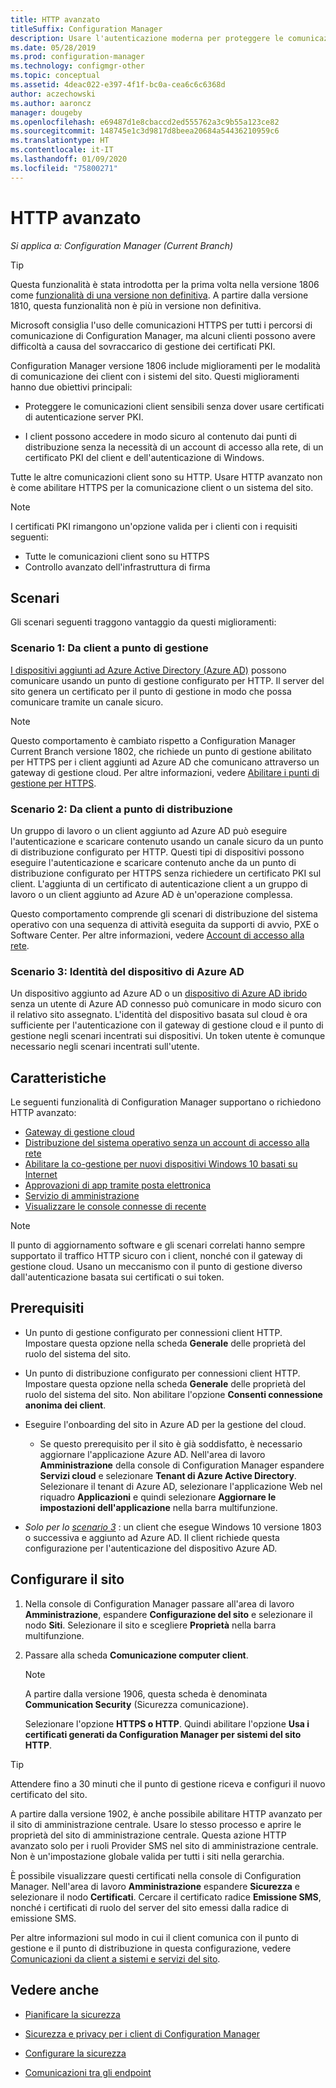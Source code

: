 ```yaml
---
title: HTTP avanzato
titleSuffix: Configuration Manager
description: Usare l'autenticazione moderna per proteggere le comunicazioni client senza dover usare certificati PKI.
ms.date: 05/28/2019
ms.prod: configuration-manager
ms.technology: configmgr-other
ms.topic: conceptual
ms.assetid: 4deac022-e397-4f1f-bc0a-cea6c6c6368d
author: aczechowski
ms.author: aaroncz
manager: dougeby
ms.openlocfilehash: e69487d1e8cbaccd2ed555762a3c9b55a123ce82
ms.sourcegitcommit: 148745e1c3d9817d8beea20684a54436210959c6
ms.translationtype: HT
ms.contentlocale: it-IT
ms.lasthandoff: 01/09/2020
ms.locfileid: "75800271"
---
```

# <a name="enhanced-http"></a>HTTP avanzato

*Si applica a: Configuration Manager (Current Branch)*

<!--1356889,1358460-->

> [!Tip]  
> Questa funzionalità è stata introdotta per la prima volta nella versione 1806 come [funzionalità di una versione non definitiva](/sccm/core/servers/manage/pre-release-features). A partire dalla versione 1810, questa funzionalità non è più in versione non definitiva.  

Microsoft consiglia l'uso delle comunicazioni HTTPS per tutti i percorsi di comunicazione di Configuration Manager, ma alcuni clienti possono avere difficoltà a causa del sovraccarico di gestione dei certificati PKI.

Configuration Manager versione 1806 include miglioramenti per le modalità di comunicazione dei client con i sistemi del sito. Questi miglioramenti hanno due obiettivi principali:  

- Proteggere le comunicazioni client sensibili senza dover usare certificati di autenticazione server PKI.  

- I client possono accedere in modo sicuro al contenuto dai punti di distribuzione senza la necessità di un account di accesso alla rete, di un certificato PKI del client e dell'autenticazione di Windows.  

Tutte le altre comunicazioni client sono su HTTP. Usare HTTP avanzato non è come abilitare HTTPS per la comunicazione client o un sistema del sito.<!-- SCCMDocs issue #1212 -->

> [!Note]  
> I certificati PKI rimangono un'opzione valida per i clienti con i requisiti seguenti:  
>
> - Tutte le comunicazioni client sono su HTTPS  
> - Controllo avanzato dell'infrastruttura di firma  


## <a name="bkmk_scenario"></a> Scenari

Gli scenari seguenti traggono vantaggio da questi miglioramenti:  

### <a name="bkmk_scenario1"></a> Scenario 1: Da client a punto di gestione

<!--1356889-->
[I dispositivi aggiunti ad Azure Active Directory (Azure AD)](/azure/active-directory/devices/concept-azure-ad-join) possono comunicare usando un punto di gestione configurato per HTTP. Il server del sito genera un certificato per il punto di gestione in modo che possa comunicare tramite un canale sicuro.

> [!Note]  
> Questo comportamento è cambiato rispetto a Configuration Manager Current Branch versione 1802, che richiede un punto di gestione abilitato per HTTPS per i client aggiunti ad Azure AD che comunicano attraverso un gateway di gestione cloud. Per altre informazioni, vedere [Abilitare i punti di gestione per HTTPS](/sccm/core/clients/manage/cmg/certificates-for-cloud-management-gateway#bkmk_mphttps).  

### <a name="bkmk_scenario2"></a> Scenario 2: Da client a punto di distribuzione

<!--1358228-->
Un gruppo di lavoro o un client aggiunto ad Azure AD può eseguire l'autenticazione e scaricare contenuto usando un canale sicuro da un punto di distribuzione configurato per HTTP. Questi tipi di dispositivi possono eseguire l'autenticazione e scaricare contenuto anche da un punto di distribuzione configurato per HTTPS senza richiedere un certificato PKI sul client. L'aggiunta di un certificato di autenticazione client a un gruppo di lavoro o un client aggiunto ad Azure AD è un'operazione complessa.

Questo comportamento comprende gli scenari di distribuzione del sistema operativo con una sequenza di attività eseguita da supporti di avvio, PXE o Software Center. Per altre informazioni, vedere [Account di accesso alla rete](/sccm/core/plan-design/hierarchy/accounts#network-access-account).<!--1358278-->

### <a name="bkmk_scenario3"></a> Scenario 3: Identità del dispositivo di Azure AD

<!--1358460-->
Un dispositivo aggiunto ad Azure AD o un [dispositivo di Azure AD ibrido](/azure/active-directory/devices/concept-azure-ad-join-hybrid) senza un utente di Azure AD connesso può comunicare in modo sicuro con il relativo sito assegnato. L'identità del dispositivo basata sul cloud è ora sufficiente per l'autenticazione con il gateway di gestione cloud e il punto di gestione negli scenari incentrati sui dispositivi. Un token utente è comunque necessario negli scenari incentrati sull'utente.  


## <a name="features"></a>Caratteristiche

Le seguenti funzionalità di Configuration Manager supportano o richiedono HTTP avanzato:

- [Gateway di gestione cloud](/sccm/core/clients/manage/cmg/plan-cloud-management-gateway)
- [Distribuzione del sistema operativo senza un account di accesso alla rete](/sccm/osd/plan-design/planning-considerations-for-automating-tasks#enhanced-http)
- [Abilitare la co-gestione per nuovi dispositivi Windows 10 basati su Internet](/sccm/comanage/tutorial-co-manage-new-devices)
- [Approvazioni di app tramite posta elettronica](/sccm/apps/deploy-use/app-approval#bkmk_email-approve)
- [Servizio di amministrazione](/sccm/core/plan-design/hierarchy/plan-for-the-sms-provider#bkmk_admin-service)
- [Visualizzare le console connesse di recente](/sccm/core/servers/manage/admin-console#bkmk_viewconnected)

> [!Note]  
> Il punto di aggiornamento software e gli scenari correlati hanno sempre supportato il traffico HTTP sicuro con i client, nonché con il gateway di gestione cloud. Usano un meccanismo con il punto di gestione diverso dall'autenticazione basata sui certificati o sui token.<!-- SCCMDocs issue #1148 -->


## <a name="prerequisites"></a>Prerequisiti  

- Un punto di gestione configurato per connessioni client HTTP. Impostare questa opzione nella scheda **Generale** delle proprietà del ruolo del sistema del sito.  

- Un punto di distribuzione configurato per connessioni client HTTP. Impostare questa opzione nella scheda **Generale** delle proprietà del ruolo del sistema del sito. Non abilitare l'opzione **Consenti connessione anonima dei client**.  

- Eseguire l'onboarding del sito in Azure AD per la gestione del cloud.  

    - Se questo prerequisito per il sito è già soddisfatto, è necessario aggiornare l'applicazione Azure AD. Nell'area di lavoro **Amministrazione** della console di Configuration Manager espandere **Servizi cloud** e selezionare **Tenant di Azure Active Directory**. Selezionare il tenant di Azure AD, selezionare l'applicazione Web nel riquadro **Applicazioni** e quindi selezionare **Aggiornare le impostazioni dell'applicazione** nella barra multifunzione.  

- *Solo per lo [scenario 3](#bkmk_scenario3)* : un client che esegue Windows 10 versione 1803 o successiva e aggiunto ad Azure AD. Il client richiede questa configurazione per l'autenticazione del dispositivo Azure AD.<!-- SCCMDocs issue 1126 -->


## <a name="configure-the-site"></a>Configurare il sito

1. Nella console di Configuration Manager passare all'area di lavoro **Amministrazione**, espandere **Configurazione del sito** e selezionare il nodo **Siti**. Selezionare il sito e scegliere **Proprietà** nella barra multifunzione.  

2. Passare alla scheda **Comunicazione computer client**.

    > [!Note]
    > A partire dalla versione 1906, questa scheda è denominata **Communication Security** (Sicurezza comunicazione).<!-- SCCMDocs#1645 -->  

    Selezionare l'opzione **HTTPS o HTTP**. Quindi abilitare l'opzione **Usa i certificati generati da Configuration Manager per sistemi del sito HTTP**.

> [!Tip]
> Attendere fino a 30 minuti che il punto di gestione riceva e configuri il nuovo certificato del sito.

<!--3798957-->
A partire dalla versione 1902, è anche possibile abilitare HTTP avanzato per il sito di amministrazione centrale. Usare lo stesso processo e aprire le proprietà del sito di amministrazione centrale. Questa azione HTTP avanzato solo per i ruoli Provider SMS nel sito di amministrazione centrale. Non è un'impostazione globale valida per tutti i siti nella gerarchia.

È possibile visualizzare questi certificati nella console di Configuration Manager. Nell'area di lavoro **Amministrazione** espandere **Sicurezza** e selezionare il nodo **Certificati**. Cercare il certificato radice **Emissione SMS**, nonché i certificati di ruolo del server del sito emessi dalla radice di emissione SMS.

Per altre informazioni sul modo in cui il client comunica con il punto di gestione e il punto di distribuzione in questa configurazione, vedere [Comunicazioni da client a sistemi e servizi del sito](/sccm/core/plan-design/hierarchy/communications-between-endpoints#Planning_Client_to_Site_System).


## <a name="see-also"></a>Vedere anche

- [Pianificare la sicurezza](/sccm/core/plan-design/security/plan-for-security)  

- [Sicurezza e privacy per i client di Configuration Manager](/sccm/core/clients/deploy/plan/security-and-privacy-for-clients)  

- [Configurare la sicurezza](/sccm/core/plan-design/security/configure-security)  

- [Comunicazioni tra gli endpoint](/sccm/core/plan-design/hierarchy/communications-between-endpoints)  
